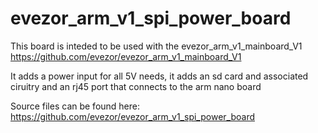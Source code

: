 # evezor_arm_v1_spi_power_board

This board is inteded to be used with the evezor_arm_v1_mainboard_V1 https://github.com/evezor/evezor_arm_v1_mainboard_V1

It adds a power input for all 5V needs, it adds an sd card and associated ciruitry and an rj45 port that connects to the arm nano board

Source files can be found here: https://github.com/evezor/evezor_arm_v1_spi_power_board
